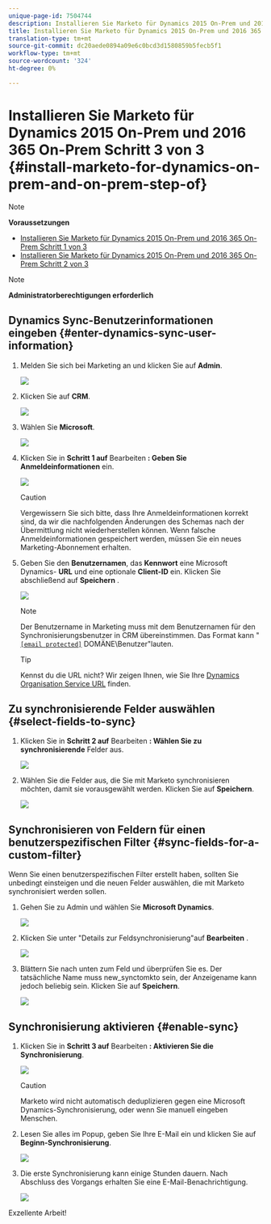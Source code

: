 ```yaml
---
unique-page-id: 7504744
description: Installieren Sie Marketo für Dynamics 2015 On-Prem und 2016 365 On-Prem Schritt 3 von 3 - Marketing Docs - Produktdokumentation
title: Installieren Sie Marketo für Dynamics 2015 On-Prem und 2016 365 On-Prem Schritt 3 von 3
translation-type: tm+mt
source-git-commit: dc20aede0894a09e6c0bcd3d1580859b5fecb5f1
workflow-type: tm+mt
source-wordcount: '324'
ht-degree: 0%

---
```



# Installieren Sie Marketo für Dynamics 2015 On-Prem und 2016 365 On-Prem Schritt 3 von 3 {#install-marketo-for-dynamics-on-prem-and-on-prem-step-of}

>[!NOTE]
>
>**Voraussetzungen**
>
>* [Installieren Sie Marketo für Dynamics 2015 On-Prem und 2016 365 On-Prem Schritt 1 von 3](step-1-of-3-install.md)
>* [Installieren Sie Marketo für Dynamics 2015 On-Prem und 2016 365 On-Prem Schritt 2 von 3](step-2-of-3-set-up.md)

>



>[!NOTE]
>
>**Administratorberechtigungen erforderlich**

## Dynamics Sync-Benutzerinformationen eingeben {#enter-dynamics-sync-user-information}

1. Melden Sie sich bei Marketing an und klicken Sie auf **Admin**.

   ![](assets/login-admin.png)

1. Klicken Sie auf **CRM**.

   ![](assets/image2015-3-16-9-47-34.png)

1. Wählen Sie **Microsoft**.

   ![](assets/image2015-3-16-9-50-6.png)

1. Klicken Sie in **Schritt 1 auf** Bearbeiten **: Geben Sie Anmeldeinformationen** ein.

   ![](assets/image2015-3-16-9-48-43.png)

   >[!CAUTION]
   >
   >Vergewissern Sie sich bitte, dass Ihre Anmeldeinformationen korrekt sind, da wir die nachfolgenden Änderungen des Schemas nach der Übermittlung nicht wiederherstellen können. Wenn falsche Anmeldeinformationen gespeichert werden, müssen Sie ein neues Marketing-Abonnement erhalten.

1. Geben Sie den **Benutzernamen**, das **Kennwort** eine Microsoft Dynamics- **URL** und eine optionale **Client-ID** ein. Klicken Sie abschließend auf **Speichern** .

   ![](assets/client-id.png)

   >[!NOTE]
   >
   >Der Benutzername in Marketing muss mit dem Benutzernamen für den Synchronisierungsbenutzer in CRM übereinstimmen. Das Format kann &quot; [`[email protected]`](http://docs.marketo.com/cdn-cgi/l/email-protection#8cf9ffe9fecce8e3e1ede5e2a2efe3e1) DOMÄNE\Benutzer&quot;lauten.

   >[!TIP]
   >
   >Kennst du die URL nicht? Wir zeigen Ihnen, wie Sie Ihre [Dynamics Organisation Service URL](../../../../../product-docs/crm-sync/microsoft-dynamics-sync/sync-setup/view-the-organization-service-url.md) finden.

## Zu synchronisierende Felder auswählen {#select-fields-to-sync}

1. Klicken Sie in **Schritt 2 auf** Bearbeiten **: Wählen Sie zu synchronisierende** Felder aus.

   ![](assets/image2015-3-16-9-51-28.png)

1. Wählen Sie die Felder aus, die Sie mit Marketo synchronisieren möchten, damit sie vorausgewählt werden. Klicken Sie auf **Speichern**.

   ![](assets/image2016-8-25-15-3a14-3a28.png)

## Synchronisieren von Feldern für einen benutzerspezifischen Filter {#sync-fields-for-a-custom-filter}

Wenn Sie einen benutzerspezifischen Filter erstellt haben, sollten Sie unbedingt einsteigen und die neuen Felder auswählen, die mit Marketo synchronisiert werden sollen.

1. Gehen Sie zu Admin und wählen Sie **Microsoft Dynamics**.

   ![](assets/image2015-10-9-9-3a50-3a9.png)

1. Klicken Sie unter &quot;Details zur Feldsynchronisierung&quot;auf **Bearbeiten** .

   ![](assets/image2015-10-9-9-3a52-3a23.png)

1. Blättern Sie nach unten zum Feld und überprüfen Sie es. Der tatsächliche Name muss new_synctomkto sein, der Anzeigename kann jedoch beliebig sein. Klicken Sie auf **Speichern**.

   ![](assets/image2016-8-25-15-3a15-3a35.png)

## Synchronisierung aktivieren {#enable-sync}

1. Klicken Sie in **Schritt 3 auf** Bearbeiten **: Aktivieren Sie die Synchronisierung**.

   ![](assets/image2015-3-16-9-52-2.png)

   >[!CAUTION]
   >
   >Marketo wird nicht automatisch deduplizieren gegen eine Microsoft Dynamics-Synchronisierung, oder wenn Sie manuell eingeben Menschen.

1. Lesen Sie alles im Popup, geben Sie Ihre E-Mail ein und klicken Sie auf **Beginn-Synchronisierung**.

   ![](assets/image2015-3-30-14-3a23-3a13.png)

1. Die erste Synchronisierung kann einige Stunden dauern. Nach Abschluss des Vorgangs erhalten Sie eine E-Mail-Benachrichtigung.

   ![](assets/image2015-3-16-9-59-51.png)

Exzellente Arbeit!
